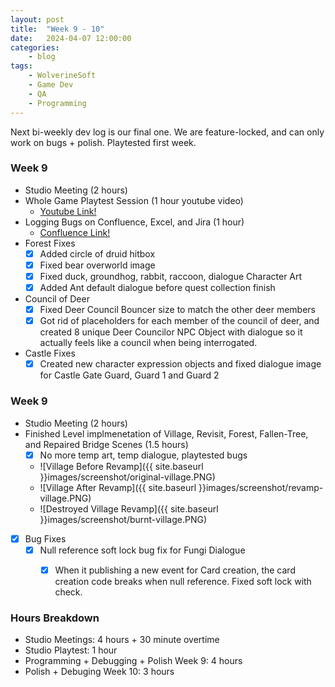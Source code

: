 ```yaml
---
layout: post
title:	"Week 9 - 10"
date:	2024-04-07 12:00:00
categories:
    - blog
tags:
    - WolverineSoft
    - Game Dev
    - QA
    - Programming
---
```


Next bi-weekly dev log is our final one. We are feature-locked, and can only work on bugs + polish. Playtested first week. 

### Week 9
- Studio Meeting (2 hours)
- Whole Game Playtest Session (1 hour youtube video)
    - [Youtube Link!](https://www.youtube.com/watch?v=yE7GzAXWl1I)
- Logging Bugs on Confluence, Excel, and Jira (1 hour)
    - [Confluence Link!](https://studio.eecs.umich.edu/confluence/pages/viewpage.action?pageId=72679997)
- Forest Fixes
    - [x] Added circle of druid hitbox
    - [x] Fixed bear overworld image
    - [x] Fixed duck, groundhog, rabbit, raccoon, dialogue Character Art
    - [x] Added Ant default dialogue before quest collection finish 
- Council of Deer 
    - [x] Fixed Deer Council Bouncer size to match the other deer members
    - [x] Got rid of placeholders for each member of the council of deer, and created 8 unique Deer Councilor NPC Object with dialogue so it actually feels like a council when being interrogated. 
- Castle Fixes
    - [x] Created new character expression objects and fixed dialogue image for Castle Gate Guard, Guard 1 and Guard 2
 
### Week 9
- Studio Meeting (2 hours)
- Finished Level implmenetation of Village, Revisit, Forest, Fallen-Tree, and Repaired Bridge Scenes (1.5 hours)
    - [x] No more temp art, temp dialogue, playtested bugs
    - ![Village Before Revamp]({{ site.baseurl }}images/screenshot/original-village.PNG) 
    - ![Village After Revamp]({{ site.baseurl }}images/screenshot/revamp-village.PNG) 
    - ![Destroyed Village Revamp]({{ site.baseurl }}images/screenshot/burnt-village.PNG) 

- [x] Bug Fixes
    - [x] Null reference soft lock bug fix for Fungi Dialogue 
        - [x] When it publishing a new event for Card creation, the card creation code breaks when null reference. Fixed soft lock with check.


### Hours Breakdown
- Studio Meetings: 4 hours + 30 minute overtime
- Studio Playtest: 1 hour
- Programming + Debugging + Polish Week 9: 4 hours
- Polish + Debuging Week 10: 3 hours

